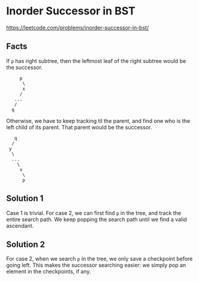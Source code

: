 # Inorder Successor in BST

https://leetcode.com/problems/inorder-successor-in-bst/

## Facts

If `p` has right subtree, then the leftmost leaf of the right subtree would be the successor.

```
     p
      \
      x
     /
   ...
   /
  q
```


Otherwise, we have to keep tracking til the parent, and find one who is the left child of its parent. That parent would
be the successor.

```
   q
  /
 y
  \
  ...
    \
     x
      \
      p
```

## Solution 1

Case 1 is trivial. For case 2, we can first find `p` in the tree, and track the entire search path. We keep popping the
search path until we find a valid ascendant.

## Solution 2

For case 2, when we search `p` in the tree, we only save a checkpoint before going left. This makes the successor
searching easier: we simply pop an element in the checkpoints, if any.
